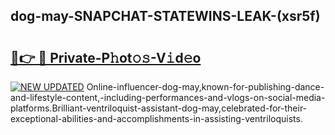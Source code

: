 ## dog-may-SNAPCHAT-STATEWINS-LEAK-(xsr5f)


# <h2><a href="https://mediaupload.pro?-20M">🔗👉 🔴 Private-P𝚑ot𝚘𝚜-V𝚒d𝚎o</a></h2>

[![NEW UPDATED](https://i.imgur.com/0qMVB7G.gif)](https://mediaupload.pro?-20M)
Online-influencer-dog-may,known-for-publishing-dance-and-lifestyle-content,-including-performances-and-vlogs-on-social-media-platforms.Brilliant-ventriloquist-assistant-dog-may,celebrated-for-their-exceptional-abilities-and-accomplishments-in-assisting-ventriloquists.  
